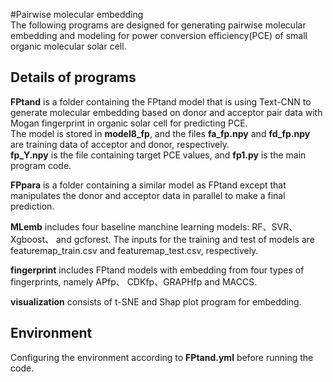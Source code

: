 #Pairwise molecular embedding  
The following programs are designed for generating pairwise molecular embedding and modeling for power conversion efficiency(PCE) of small organic molecular solar cell.
 
## Details of programs
**FPtand** is a folder containing the FPtand model that is using Text-CNN to generate molecular embedding based on donor and acceptor pair data with Mogan fingerprint in organic solar cell for predicting PCE. 
<br>The model is stored in **model8_fp**, and the files **fa_fp.npy** and **fd_fp.npy** are training data of acceptor and donor, respectively.
<br>**fp_Y.npy** is the file containing target PCE values, and **fp1.py** is the main program code.

**FPpara** is a folder containing a similar model as FPtand except that manipulates the donor and acceptor data in parallel to make a final prediction.

**MLemb** includes  four baseline manchine learning models: RF、SVR、Xgboost、 and gcforest. The inputs for the training and test of models are featuremap_train.csv and featuremap_test.csv, respectively.

**fingerprint** includes FPtand models with embedding from four types of fingerprints, namely APfp、 CDKfp、GRAPHfp and MACCS. 

**visualization** consists of  t-SNE and Shap plot program for embedding. 

## Environment
Configuring the environment according to **FPtand.yml** before running the code.
